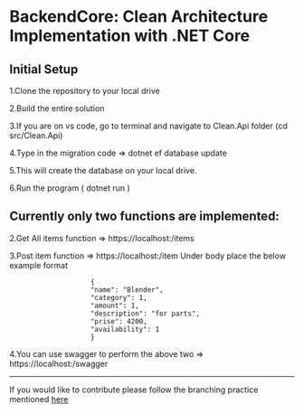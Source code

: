 # BackendCore: Clean Architecture Implementation with .NET Core


## Initial Setup

1.Clone the repository to your local drive

2.Build the entire solution

3.If you are on vs code, go to terminal and navigate to Clean.Api folder (cd src/Clean.Api)

4.Type in the migration code => dotnet ef database update

5.This will create the database on your local drive.

6.Run the program ( dotnet run )

## Currently only two functions are implemented:

2.Get All items function => https://localhost:<port number>/items

3.Post item function => https://localhost:<port number>/item
                        Under body place the below example format

                        {
                        "name": "Blender",
                        "category": 1,
                        "amount": 1,
                        "description": "for parts",
                        "prise": 4200,
                        "availability": 1
                        }
                        

4.You can use swagger to perform the above two => https://localhost:<port number>/swagger

***

If you would like to contribute please follow the branching practice mentioned [here](https://github.com/DevOrg11/backendcore/wiki)
